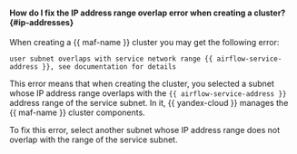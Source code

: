 #### How do I fix the IP address range overlap error when creating a cluster? {#ip-addresses}

When creating a {{ maf-name }} cluster you may get the following error:

```text
user subnet overlaps with service network range {{ airflow-service-address }}, see documentation for details
```

This error means that when creating the cluster, you selected a subnet whose IP address range overlaps with the `{{ airflow-service-address }}` address range of the service subnet. In it, {{ yandex-cloud }} manages the {{ maf-name }} cluster components.

To fix this error, select another subnet whose IP address range does not overlap with the range of the service subnet.
